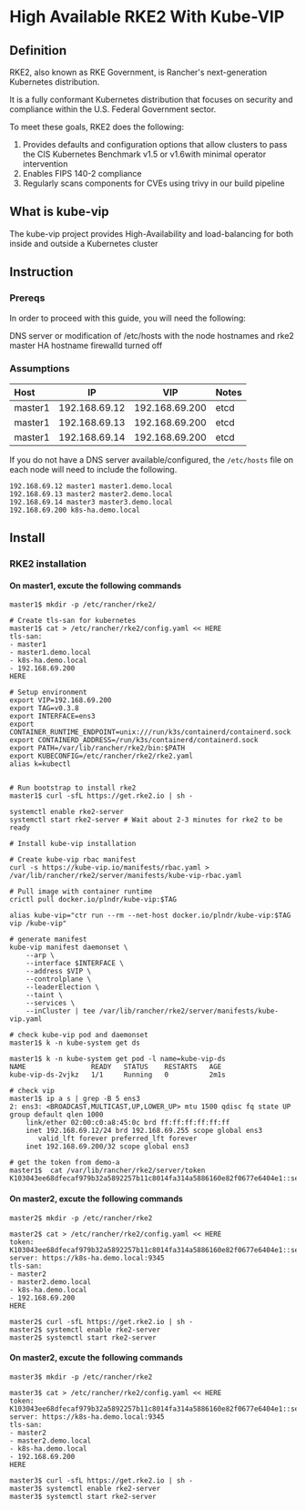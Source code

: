 # High Available RKE2 With Kube-VIP

## Definition

RKE2, also known as RKE Government, is Rancher's next-generation Kubernetes distribution.

It is a fully conformant Kubernetes distribution that focuses on security and compliance within the U.S. Federal Government sector.

To meet these goals, RKE2 does the following:

1. Provides defaults and configuration options that allow clusters to pass the CIS Kubernetes Benchmark v1.5 or v1.6with minimal operator intervention
2. Enables FIPS 140-2 compliance
3. Regularly scans components for CVEs using trivy in our build pipeline

## What is kube-vip

The kube-vip project provides High-Availability and load-balancing for both inside and outside a Kubernetes cluster

## Instruction

### Prereqs

In order to proceed with this guide, you will need the following:

DNS server or modification of /etc/hosts with the node hostnames and rke2 master HA hostname
firewalld turned off

### Assumptions

| Host | IP | VIP | Notes|
|:----|:----:|:---:|:-----|
|master1|192.168.69.12|192.168.69.200|etcd|
|master1|192.168.69.13|192.168.69.200|etcd|
|master1|192.168.69.14|192.168.69.200|etcd|


If you do not have a DNS server available/configured, the `/etc/hosts` file on each node will need to include the following.

```
192.168.69.12 master1 master1.demo.local
192.168.69.13 master2 master2.demo.local
192.168.69.14 master3 master3.demo.local
192.168.69.200 k8s-ha.demo.local
```

## Install

### RKE2 installation

#### On master1, excute the following commands

``` shell
master1$ mkdir -p /etc/rancher/rke2/

# Create tls-san for kubernetes
master1$ cat > /etc/rancher/rke2/config.yaml << HERE
tls-san:
- master1
- master1.demo.local
- k8s-ha.demo.local
- 192.168.69.200
HERE

# Setup environment
export VIP=192.168.69.200
export TAG=v0.3.8
export INTERFACE=ens3
export CONTAINER_RUNTIME_ENDPOINT=unix:///run/k3s/containerd/containerd.sock
export CONTAINERD_ADDRESS=/run/k3s/containerd/containerd.sock
export PATH=/var/lib/rancher/rke2/bin:$PATH
export KUBECONFIG=/etc/rancher/rke2/rke2.yaml
alias k=kubectl


# Run bootstrap to install rke2
master1$ curl -sfL https://get.rke2.io | sh -

systemctl enable rke2-server
systemctl start rke2-server # Wait about 2-3 minutes for rke2 to be ready

# Install kube-vip installation

# Create kube-vip rbac manifest
curl -s https://kube-vip.io/manifests/rbac.yaml > /var/lib/rancher/rke2/server/manifests/kube-vip-rbac.yaml

# Pull image with container runtime
crictl pull docker.io/plndr/kube-vip:$TAG

alias kube-vip="ctr run --rm --net-host docker.io/plndr/kube-vip:$TAG vip /kube-vip"

# generate manifest
kube-vip manifest daemonset \
    --arp \
    --interface $INTERFACE \
    --address $VIP \
    --controlplane \
    --leaderElection \
    --taint \
    --services \
    --inCluster | tee /var/lib/rancher/rke2/server/manifests/kube-vip.yaml

# check kube-vip pod and daemonset
master1$ k -n kube-system get ds

master1$ k -n kube-system get pod -l name=kube-vip-ds
NAME                READY   STATUS    RESTARTS   AGE
kube-vip-ds-2vjkz   1/1     Running   0          2m1s

# check vip
master1$ ip a s | grep -B 5 ens3
2: ens3: <BROADCAST,MULTICAST,UP,LOWER_UP> mtu 1500 qdisc fq state UP group default qlen 1000
    link/ether 02:00:c0:a8:45:0c brd ff:ff:ff:ff:ff:ff
    inet 192.168.69.12/24 brd 192.168.69.255 scope global ens3
       valid_lft forever preferred_lft forever
    inet 192.168.69.200/32 scope global ens3

# get the token from demo-a
master1$  cat /var/lib/rancher/rke2/server/token
K103043ee68dfecaf979b32a5892257b11c8014fa314a5886160e82f0677e6404e1::server:f213955a6d2e3ccc0596de138cb5c2ec
```

#### On master2, excute the following commands

``` shell
master2$ mkdir -p /etc/rancher/rke2

master2$ cat > /etc/rancher/rke2/config.yaml << HERE
token: K103043ee68dfecaf979b32a5892257b11c8014fa314a5886160e82f0677e6404e1::server:f213955a6d2e3ccc0596de138cb5c2ec
server: https://k8s-ha.demo.local:9345
tls-san:
- master2
- master2.demo.local
- k8s-ha.demo.local
- 192.168.69.200
HERE

master2$ curl -sfL https://get.rke2.io | sh -
master2$ systemctl enable rke2-server
master2$ systemctl start rke2-server

```

#### On master2, excute the following commands

``` shell
master3$ mkdir -p /etc/rancher/rke2

master3$ cat > /etc/rancher/rke2/config.yaml << HERE
token: K103043ee68dfecaf979b32a5892257b11c8014fa314a5886160e82f0677e6404e1::server:f213955a6d2e3ccc0596de138cb5c2ec
server: https://k8s-ha.demo.local:9345
tls-san:
- master2
- master2.demo.local
- k8s-ha.demo.local
- 192.168.69.200
HERE

master3$ curl -sfL https://get.rke2.io | sh -
master3$ systemctl enable rke2-server
master3$ systemctl start rke2-server

```